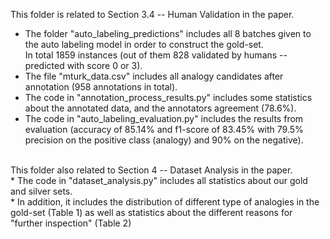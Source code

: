 This folder is related to Section 3.4 --  Human Validation in the paper. <br>

* The folder "auto_labeling_predictions" includes all 8 batches given to the auto labeling model in order to construct
the gold-set. <br> In total 1859 instances (out of them 828 validated by humans -- predicted with score 0 or 3). <br>
* The file "mturk_data.csv" includes all analogy candidates after annotation (958 annotations in total). <br>
* The code in "annotation_process_results.py" includes some statistics about the annotated data, and the annotators agreement (78.6%). <br>
* The code in "auto_labeling_evaluation.py" includes the results from evaluation (accuracy of 85.14% and f1-score of 83.45% with 79.5% precision on the positive class (analogy) and 90% on the negative). <br>
<br>
This folder also related to Section 4 -- Dataset Analysis in the paper. <br>
* The code in "dataset_analysis.py" includes all statistics about our gold and silver sets. <br>
* In addition, it includes the distribution of different type of analogies in the gold-set (Table 1)
as well as statistics about the different reasons for "further inspection" (Table 2)

